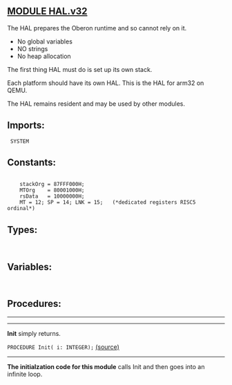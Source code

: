 
## [MODULE HAL.v32](https://github.com/io-core/Bootloaders/blob/main/HAL.v32.Mod)
The HAL prepares the Oberon runtime and so cannot rely on it. 

* No global variables
* NO strings
* No heap allocation

The first thing HAL must do is set up its own stack.

Each platform should have its own HAL. This is the HAL for arm32 on QEMU.

The HAL remains resident and may be used by other modules.


  ## Imports:
` SYSTEM`

## Constants:
```

    stackOrg = 87FFF000H;
    MTOrg    = 80001000H;
    rsData   = 10000000H;
    MT = 12; SP = 14; LNK = 15;   (*dedicated registers RISC5 ordinal*)

```
## Types:
```


```
## Variables:
```


```
## Procedures:
---
---
**Init** simply returns.

`PROCEDURE Init( i: INTEGER);` [(source)](https://github.com/io-core/Bootloaders/blob/main/HAL.v32.Mod#L38)

---
**The initialzation code for this module** calls Init and then goes into an infinite loop.
